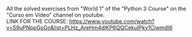 All the solved exercises from "World 1" of the "Python 3 Course" on the "Curso em Vídeo" channel on youtube.
<br>
LINK FOR THE COURSE:
https://www.youtube.com/watch?v=S9uPNppGsGo&list=PLHz_AreHm4dlKP6QQCekuIPky1CiwmdI6
